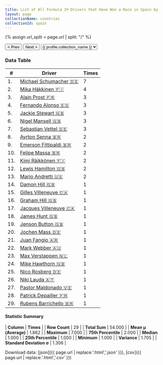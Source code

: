 ```yaml
---
title: List of All Formula 1® Drivers that Have Won a Race in Spain by Number of Times
layout: page
collectionName: countries
collectionId: spain
---
```


{% assign url_split = page.url | split: "/" %}
<div id="collection-navigation">
<button onclick="selector.options[selector.selectedIndex-1].value && (window.location = selector.options[selector.selectedIndex-1].value);">&lt; Prev</button>
<button onclick="selector.options[selector.selectedIndex+1].value && (window.location = selector.options[selector.selectedIndex+1].value);">Next &gt;</button>
<select id="selector" onchange="this.options[this.selectedIndex].value && (window.location = this.options[this.selectedIndex].value);">
  {% for collectionId in site.data[page.collectionName].refs %}
    {% if collectionId == page.collectionId %}
      {% assign selected = "selected" %}
    {% else %}
      {% assign selected = "" %}
    {% endif %}
    {% assign profile = site.data[page.collectionName][collectionId].profile %}
    <option value="/f1/{{ page.collectionName }}/{{ collectionId }}/{{ url_split[4] }}" {{ selected }}>{{ profile.collection_name }}</option>
  {% endfor %}
</select>
</div>

<canvas id="chart" width="400" height="180"></canvas>
<script>
var data = {
    "datasets": [
        {
            "backgroundColor": [
                "#9C8E8D",
                "#9C8E8D",
                "#9C8E8D",
                "#9C8E8D",
                "#9C8E8D",
                "#9C8E8D",
                "#9C8E8D",
                "#9C8E8D",
                "#9C8E8D",
                "#9C8E8D",
                "#9C8E8D",
                "#9C8E8D",
                "#9C8E8D",
                "#9C8E8D",
                "#9C8E8D",
                "#9C8E8D",
                "#9C8E8D",
                "#9C8E8D",
                "#9C8E8D",
                "#9C8E8D",
                "#9C8E8D",
                "#9C8E8D",
                "#9C8E8D",
                "#9C8E8D",
                "#9C8E8D",
                "#9C8E8D",
                "#9C8E8D",
                "#9C8E8D",
                "#9C8E8D"
            ],
            "borderColor": [
                "#1D181E",
                "#1D181E",
                "#1D181E",
                "#1D181E",
                "#1D181E",
                "#1D181E",
                "#1D181E",
                "#1D181E",
                "#1D181E",
                "#1D181E",
                "#1D181E",
                "#1D181E",
                "#1D181E",
                "#1D181E",
                "#1D181E",
                "#1D181E",
                "#1D181E",
                "#1D181E",
                "#1D181E",
                "#1D181E",
                "#1D181E",
                "#1D181E",
                "#1D181E",
                "#1D181E",
                "#1D181E",
                "#1D181E",
                "#1D181E",
                "#1D181E",
                "#1D181E"
            ],
            "borderWidth": 1,
            "data": [
                7.0,
                4.0,
                3.0,
                3.0,
                3.0,
                3.0,
                3.0,
                2.0,
                2.0,
                2.0,
                2.0,
                2.0,
                2.0,
                1.0,
                1.0,
                1.0,
                1.0,
                1.0,
                1.0,
                1.0,
                1.0,
                1.0,
                1.0,
                1.0,
                1.0,
                1.0,
                1.0,
                1.0,
                1.0
            ],
            "label": "Times"
        }
    ],
    "labels": [
        "Michael Schumacher",
        "Mika Häkkinen",
        "Alain Prost",
        "Fernando Alonso",
        "Jackie Stewart",
        "Nigel Mansell",
        "Sebastian Vettel",
        "Ayrton Senna",
        "Emerson Fittipaldi",
        "Felipe Massa",
        "Kimi Räikkönen",
        "Lewis Hamilton",
        "Mario Andretti",
        "Damon Hill",
        "Gilles Villeneuve",
        "Graham Hill",
        "Jacques Villeneuve",
        "James Hunt",
        "Jenson Button",
        "Jochen Mass",
        "Juan Fangio",
        "Mark Webber",
        "Max Verstappen",
        "Mike Hawthorn",
        "Nico Rosberg",
        "Niki Lauda",
        "Pastor Maldonado",
        "Patrick Depailler",
        "Rubens Barrichello"
    ]
};
var options = {
  legend: {
    display: false
  },
  scales: {
    xAxes: [{
      ticks: {
        beginAtZero: true,
        maxRotation: 180,
        display: window.innerWidth > 800
      }
    }],
    yAxes: [{
      ticks: {
        beginAtZero: true
      }
    }]
  },
  onResize: function(chart, size) {
    chart.options.scales.xAxes[0].ticks.display = size.width > 800;
  }
};
var chart = new Chart("chart", {
    data: data,
    type: 'bar',
    options: options
});
</script>



### Data Table

| # | Driver | Times |
|--|--|--|
| 1. | [Michael Schumacher 🇩🇪](/f1/drivers/michael_schumacher) | 7 |
| 2. | [Mika Häkkinen 🇫🇮](/f1/drivers/hakkinen) | 4 |
| 3. | [Alain Prost 🇫🇷](/f1/drivers/prost) | 3 |
| 4. | [Fernando Alonso 🇪🇸](/f1/drivers/alonso) | 3 |
| 5. | [Jackie Stewart 🇬🇧](/f1/drivers/stewart) | 3 |
| 6. | [Nigel Mansell 🇬🇧](/f1/drivers/mansell) | 3 |
| 7. | [Sebastian Vettel 🇩🇪](/f1/drivers/vettel) | 3 |
| 8. | [Ayrton Senna 🇧🇷](/f1/drivers/senna) | 2 |
| 9. | [Emerson Fittipaldi 🇧🇷](/f1/drivers/emerson_fittipaldi) | 2 |
| 10. | [Felipe Massa 🇧🇷](/f1/drivers/massa) | 2 |
| 11. | [Kimi Räikkönen 🇫🇮](/f1/drivers/raikkonen) | 2 |
| 12. | [Lewis Hamilton 🇬🇧](/f1/drivers/hamilton) | 2 |
| 13. | [Mario Andretti 🇺🇸](/f1/drivers/mario_andretti) | 2 |
| 14. | [Damon Hill 🇬🇧](/f1/drivers/damon_hill) | 1 |
| 15. | [Gilles Villeneuve 🇨🇦](/f1/drivers/gilles_villeneuve) | 1 |
| 16. | [Graham Hill 🇬🇧](/f1/drivers/hill) | 1 |
| 17. | [Jacques Villeneuve 🇨🇦](/f1/drivers/villeneuve) | 1 |
| 18. | [James Hunt 🇬🇧](/f1/drivers/hunt) | 1 |
| 19. | [Jenson Button 🇬🇧](/f1/drivers/button) | 1 |
| 20. | [Jochen Mass 🇩🇪](/f1/drivers/mass) | 1 |
| 21. | [Juan Fangio 🇦🇷](/f1/drivers/fangio) | 1 |
| 22. | [Mark Webber 🇦🇺](/f1/drivers/webber) | 1 |
| 23. | [Max Verstappen 🇳🇱](/f1/drivers/max_verstappen) | 1 |
| 24. | [Mike Hawthorn 🇬🇧](/f1/drivers/hawthorn) | 1 |
| 25. | [Nico Rosberg 🇩🇪](/f1/drivers/rosberg) | 1 |
| 26. | [Niki Lauda 🇦🇹](/f1/drivers/lauda) | 1 |
| 27. | [Pastor Maldonado 🇻🇪](/f1/drivers/maldonado) | 1 |
| 28. | [Patrick Depailler 🇫🇷](/f1/drivers/depailler) | 1 |
| 29. | [Rubens Barrichello 🇧🇷](/f1/drivers/barrichello) | 1 |

#### Statistic Summary

| **Column** | **Times** |
| **Row Count** | 29 |
| **Total Sum** | 54.000 |
| **Mean μ (Average)** | 1.862 |
| **Maximum** | 7.000 |
| **75th Percentile** | 2.000 |
| **Median** | 1.000 |
| **25th Percentile** | 1.000 |
| **Minimum** | 1.000 |
| **Variance** | 1.705 |
| **Standard Deviation σ** | 1.306 |

Download data: [json]({{ page.url | replace:'.html','.json' }}), [csv]({{ page.url | replace:'.html','.csv' }})
